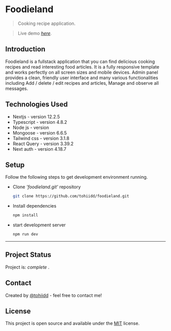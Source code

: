 # Foodieland

> Cooking recipe application.

> Live demo [_here_](http://foodieland-beta.vercel.app/).

## Introduction

Foodieland is a fullstack application that you can find delicious cooking recipes and read interesting food articles. It is a fully responsive template and works perfectly on all screen sizes and mobile devices. Admin panel provides a clean, friendly user interface and many various functionalities including Add / delete / edit recipes and articles, Manage and observe all messages.

## Technologies Used

- Nextjs - version 12.2.5
- Typescript - version 4.8.2
- Node js - version
- Mongoose - version 6.6.5
- Tailwind css - version 3.1.8
- React Query - version 3.39.2
- Next auth - version 4.18.7



## Setup

Follow the following steps to get development environment running.

- Clone _'foodieland.git'_ repository

  ```bash
  git clone https://github.com/tohiidd/foodieland.git
  ```

- Install dependencies

  ```bash
  npm install
  ```

- start development server

  ```bash
  npm run dev
  ```

---

## Project Status

Project is: _complete_ .

## Contact

Created by [@tohiidd]() - feel free to contact me!

## License

This project is open source and available under the [MIT](https://github.com/tohiidd/foodieland/blob/master/LICENSE) license.
